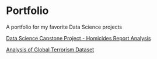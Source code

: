 # Portfolio

A portfolio for my favorite Data Science projects

[Data Science Capstone Project - Homicides Report Analysis](https://github.com/AdiBro/Portfolio/tree/master/Capstone%20Project%20-%20Homicides%20Report%20Analysis/README.md)

[Analysis of Global Terrorism Dataset](https://github.com/AdiBro/Portfolio/tree/master/Analysis%20of%20Global%20Terrorism%20Dataset/README.md)
